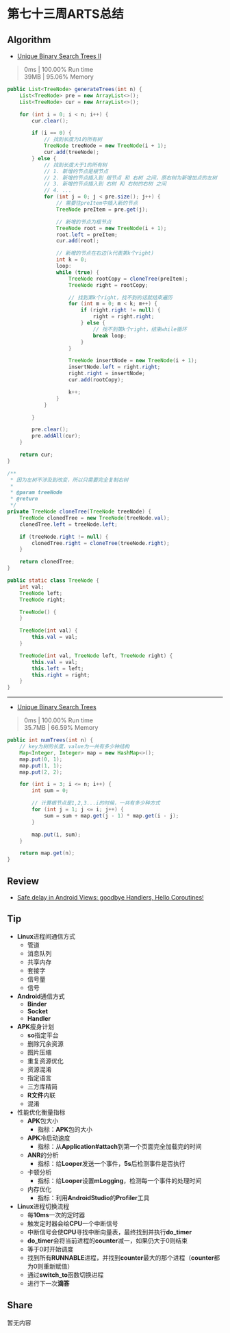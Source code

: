 # 第七十三周ARTS总结
## Algorithm
- [Unique Binary Search Trees II](https://leetcode.com/problems/unique-binary-search-trees-ii/)
> 0ms | 100.00% Run time  
> 39MB | 95.06% Memory
```java
public List<TreeNode> generateTrees(int n) {
    List<TreeNode> pre = new ArrayList<>();
    List<TreeNode> cur = new ArrayList<>();

    for (int i = 0; i < n; i++) {
        cur.clear();

        if (i == 0) {
            // 找到长度为1的所有树
            TreeNode treeNode = new TreeNode(i + 1);
            cur.add(treeNode);
        } else {
            // 找到长度大于1的所有树
            // 1. 新增的节点是根节点
            // 2. 新增的节点插入到 根节点 和 右树 之间，原右树为新增加点的左树
            // 3. 新增的节点插入到 右树 和 右树的右树 之间
            // 4. ...
            for (int j = 0; j < pre.size(); j++) {
                // 需要往preItem中插入新的节点
                TreeNode preItem = pre.get(j);

                // 新增的节点为根节点
                TreeNode root = new TreeNode(i + 1);
                root.left = preItem;
                cur.add(root);

                // 新增的节点在右边(k代表第k个right)
                int k = 0;
                loop:
                while (true) {
                    TreeNode rootCopy = cloneTree(preItem);
                    TreeNode right = rootCopy;

                    // 找到第k个right，找不到的话就结束遍历
                    for (int m = 0; m < k; m++) {
                        if (right.right != null) {
                            right = right.right;
                        } else {
                            // 找不到第k个right，结束while循环
                            break loop;
                        }
                    }

                    TreeNode insertNode = new TreeNode(i + 1);
                    insertNode.left = right.right;
                    right.right = insertNode;
                    cur.add(rootCopy);

                    k++;
                }
            }

        }

        pre.clear();
        pre.addAll(cur);
    }

    return cur;
}

/**
 * 因为左树不涉及到改变，所以只需要完全复制右树
 *
 * @param treeNode
 * @return
 */
private TreeNode cloneTree(TreeNode treeNode) {
    TreeNode clonedTree = new TreeNode(treeNode.val);
    clonedTree.left = treeNode.left;

    if (treeNode.right != null) {
        clonedTree.right = cloneTree(treeNode.right);
    }

    return clonedTree;
}

public static class TreeNode {
    int val;
    TreeNode left;
    TreeNode right;

    TreeNode() {
    }

    TreeNode(int val) {
        this.val = val;
    }

    TreeNode(int val, TreeNode left, TreeNode right) {
        this.val = val;
        this.left = left;
        this.right = right;
    }
}
```

----
- [Unique Binary Search Trees](https://leetcode.com/problems/unique-binary-search-trees/)
> 0ms | 100.00% Run time  
> 35.7MB | 66.59% Memory
```java
public int numTrees(int n) {
    // key为树的长度，value为一共有多少种结构
    Map<Integer, Integer> map = new HashMap<>();
    map.put(0, 1);
    map.put(1, 1);
    map.put(2, 2);

    for (int i = 3; i <= n; i++) {
        int sum = 0;

        // 计算根节点是1,2,3...i的时候，一共有多少种方式
        for (int j = 1; j <= i; j++) {
            sum = sum + map.get(j - 1) * map.get(i - j);
        }

        map.put(i, sum);
    }

    return map.get(n);
}
```

## Review
- [Safe delay in Android Views: goodbye Handlers, Hello Coroutines!](https://juliensalvi.medium.com/safe-delay-in-android-views-goodbye-handlers-hello-coroutines-cd47f53f0fbf)

## Tip
+ **Linux**进程间通信方式
  + 管道
  + 消息队列
  + 共享内存
  + 套接字
  + 信号量
  + 信号
+ **Android**通信方式
  + **Binder**
  + **Socket**
  + **Handler**
+ **APK**瘦身计划
  + **so**指定平台
  + 删除冗余资源
  + 图片压缩
  + 重复资源优化
  + 资源混淆
  + 指定语言
  + 三方库精简
  + **R文件**内联
  + 混淆
+ 性能优化衡量指标
  + **APK**包大小
    + 指标：**APK**包的大小
  + **APK**冷启动速度
    + 指标：从**Application#attach**到第一个页面完全加载完的时间
  + **ANR**的分析
    + 指标：给**Looper**发送一个事件，**5s**后检测事件是否执行
  + 卡顿分析
    + 指标：给**Looper**设置**mLogging**，检测每一个事件的处理时间
  + 内存优化
    + 指标：利用**AndroidStudio**的**Profiler**工具
+ **Linux**进程切换流程
  + 每**10ms**一次的定时器
  + 触发定时器会给**CPU**一个中断信号
  + 中断信号会使**CPU**寻找中断向量表，最终找到并执行**do_timer**
  + **do_timer**会将当前进程的**counter**减一，如果仍大于0则结束
  + 等于0时开始调度
  + 找到所有**RUNNABLE**进程，并找到**counter**最大的那个进程（**counter**都为0则重新赋值）
  + 通过**switch_to**函数切换进程
  + 进行下一次**滴答**

## Share
暂无内容